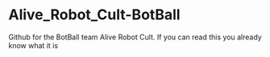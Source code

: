 # Alive_Robot_Cult-BotBall
Github for the BotBall team Alive Robot Cult.
If you can read this you already know what it is
